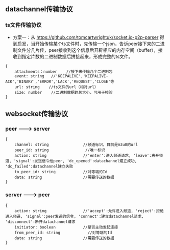 ## datachannel传输协议

### ts文件传输协议
- 方案一：从 https://github.com/tomcartwrightuk/socket.io-p2p-parser 得到启发，当开始传输某个ts文件时，先传输一个json，告诉peer接下来的二进制文件分几片传，peer接收到这个信息后开辟相应的内存空间（buffer），接收到指定片数的二进制数据后拼接起来，形成完整的ts文件。
```javastript
{
    attachments：number    //接下来传输几个二进制包
    event: string   //'KEEPALIVE','KEEPALIVE-ACK','BINARY','ERROR','LACK','REQUEST','CLOSE'等
    url: string    //ts文件的url（相对url）
    size: number    //二进制数据的总大小，可用于校验
}
```

## websocket传输协议

### peer ---> server
```javastript
{
    channel: string               //频道标识，目前是m3u0的url
    peer_id: string                //唯一标识
    action: string                //'enter':进入频道请求, 'leave':离开频道, 'signal':发送信令给peer, 'dc_opened':datachannel建立成功, 'dc_failed':datachannel建立失败
    to_peer_id: string            //对等端的Id
    data: string                  //需要传送的数据
}
```

### server ---> peer
```javastript
{
    action: string                //'accept':允许进入频道, 'reject':拒绝进入频道, 'signal':peer发送的信令, 'connect':建立datachannel请求, 'disconnect':断开datachannel请求
    initiator: boolean            //是否主动发起连接
    from_peer_id: string            //对等端的Id
    data: string                  //需要传送的数据
}
```